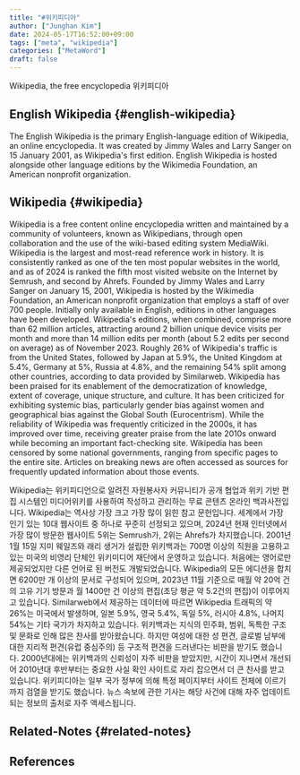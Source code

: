```yaml
---
title: "#위키피디아"
author: ["Junghan Kim"]
date: 2024-05-17T16:52:00+09:00
tags: ["meta", "wikipedia"]
categories: ["MetaWord"]
draft: false
---
```


Wikipedia, the free encyclopedia 위키피디아


## English Wikipedia {#english-wikipedia}

The English Wikipedia is the primary English-language edition of Wikipedia, an online encyclopedia. It was created by Jimmy Wales and Larry Sanger on 15 January 2001, as Wikipedia's first edition. English Wikipedia is hosted alongside other language editions by the Wikimedia Foundation, an American nonprofit organization.


## Wikipedia {#wikipedia}

Wikipedia is a free content online encyclopedia written and maintained by a community of volunteers, known as Wikipedians, through open collaboration and the use of the wiki-based editing system MediaWiki. Wikipedia is the largest and most-read reference work in history. It is consistently ranked as one of the ten most popular websites in the world, and as of 2024 is ranked the fifth most visited website on the Internet by Semrush, and second by Ahrefs. Founded by Jimmy Wales and Larry Sanger on January 15, 2001, Wikipedia is hosted by the Wikimedia Foundation, an American nonprofit organization that employs a staff of over 700 people. Initially only available in English, editions in other languages have been developed. Wikipedia's editions, when combined, comprise more than 62 million articles, attracting around 2 billion unique device visits per month and more than 14 million edits per month (about 5.2 edits per second on average) as of November 2023. Roughly 26% of Wikipedia's traffic is from the United States, followed by Japan at 5.9%, the United Kingdom at 5.4%, Germany at 5%, Russia at 4.8%, and the remaining 54% split among other countries, according to data provided by Similarweb. Wikipedia has been praised for its enablement of the democratization of knowledge, extent of coverage, unique structure, and culture. It has been criticized for exhibiting systemic bias, particularly gender bias against women and geographical bias against the Global South (Eurocentrism). While the reliability of Wikipedia was frequently criticized in the 2000s, it has improved over time, receiving greater praise from the late 2010s onward while becoming an important fact-checking site. Wikipedia has been censored by some national governments, ranging from specific pages to the entire site. Articles on breaking news are often accessed as sources for frequently updated information about those events.

Wikipedia는 위키피디언으로 알려진 자원봉사자 커뮤니티가 공개 협업과 위키 기반 편집 시스템인 미디어위키를 사용하여 작성하고 관리하는 무료 콘텐츠 온라인 백과사전입니다. Wikipedia는 역사상 가장 크고 가장 많이 읽힌 참고 문헌입니다. 세계에서 가장 인기 있는 10대 웹사이트 중 하나로 꾸준히 선정되고 있으며, 2024년 현재 인터넷에서 가장 많이 방문한 웹사이트 5위는 Semrush가, 2위는 Ahrefs가 차지했습니다. 2001년 1월 15일 지미 웨일즈와 래리 생거가 설립한 위키백과는 700명 이상의 직원을 고용하고 있는 미국의 비영리 단체인 위키미디어 재단에서 운영하고 있습니다. 처음에는 영어로만 제공되었지만 다른 언어로 된 버전도 개발되었습니다. Wikipedia의 모든 에디션을 합치면 6200만 개 이상의 문서로 구성되어 있으며, 2023년 11월 기준으로 매월 약 20억 건의 고유 기기 방문과 월 1400만 건 이상의 편집(초당 평균 약 5.2건의 편집)이 이루어지고 있습니다. Similarweb에서 제공하는 데이터에 따르면 Wikipedia 트래픽의 약 26%는 미국에서 발생하며, 일본 5.9%, 영국 5.4%, 독일 5%, 러시아 4.8%, 나머지 54%는 기타 국가가 차지하고 있습니다. 위키백과는 지식의 민주화, 범위, 독특한 구조 및 문화로 인해 많은 찬사를 받아왔습니다. 하지만 여성에 대한 성 편견, 글로벌 남부에 대한 지리적 편견(유럽 중심주의) 등 구조적 편견을 드러낸다는 비판을 받기도 했습니다. 2000년대에는 위키백과의 신뢰성이 자주 비판을 받았지만, 시간이 지나면서 개선되어 2010년대 후반부터는 중요한 사실 확인 사이트로 자리 잡으면서 더 큰 찬사를 받고 있습니다. 위키피디아는 일부 국가 정부에 의해 특정 페이지부터 사이트 전체에 이르기까지 검열을 받기도 했습니다. 뉴스 속보에 관한 기사는 해당 사건에 대해 자주 업데이트되는 정보의 출처로 자주 액세스됩니다.


## Related-Notes {#related-notes}

## References

<style>.csl-entry{text-indent: -1.5em; margin-left: 1.5em;}</style><div class="csl-bib-body">
</div>
